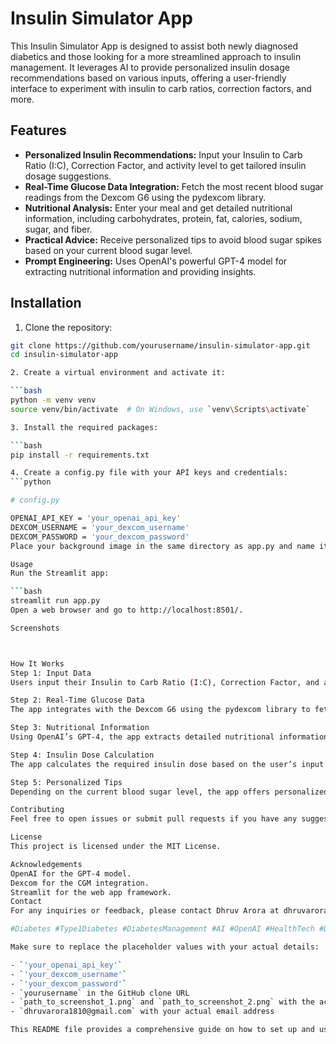 # Insulin Simulator App

This Insulin Simulator App is designed to assist both newly diagnosed diabetics and those looking for a more streamlined approach to insulin management. It leverages AI to provide personalized insulin dosage recommendations based on various inputs, offering a user-friendly interface to experiment with insulin to carb ratios, correction factors, and more.

## Features

- **Personalized Insulin Recommendations:** Input your Insulin to Carb Ratio (I:C), Correction Factor, and activity level to get tailored insulin dosage suggestions.
- **Real-Time Glucose Data Integration:** Fetch the most recent blood sugar readings from the Dexcom G6 using the pydexcom library.
- **Nutritional Analysis:** Enter your meal and get detailed nutritional information, including carbohydrates, protein, fat, calories, sodium, sugar, and fiber.
- **Practical Advice:** Receive personalized tips to avoid blood sugar spikes based on your current blood sugar level.
- **Prompt Engineering:** Uses OpenAI's powerful GPT-4 model for extracting nutritional information and providing insights.

## Installation

1. Clone the repository:

```bash
git clone https://github.com/yourusername/insulin-simulator-app.git
cd insulin-simulator-app

2. Create a virtual environment and activate it:

```bash
python -m venv venv
source venv/bin/activate  # On Windows, use `venv\Scripts\activate`

3. Install the required packages:

```bash
pip install -r requirements.txt

4. Create a config.py file with your API keys and credentials:
```python

# config.py

OPENAI_API_KEY = 'your_openai_api_key'
DEXCOM_USERNAME = 'your_dexcom_username'
DEXCOM_PASSWORD = 'your_dexcom_password'
Place your background image in the same directory as app.py and name it background.jpg.

Usage
Run the Streamlit app:

```bash
streamlit run app.py
Open a web browser and go to http://localhost:8501/.

Screenshots



How It Works
Step 1: Input Data
Users input their Insulin to Carb Ratio (I:C), Correction Factor, and activity level. They can also enter the name of the food item they plan to eat or upload a recipe file.

Step 2: Real-Time Glucose Data
The app integrates with the Dexcom G6 using the pydexcom library to fetch the latest blood sugar readings. This real-time data is crucial for accurate insulin dose calculations.

Step 3: Nutritional Information
Using OpenAI’s GPT-4, the app extracts detailed nutritional information about the food item, including carbohydrates, protein, fat, and more.

Step 4: Insulin Dose Calculation
The app calculates the required insulin dose based on the user’s input and the real-time glucose data. It also provides advice on when to inject the insulin based on the type of insulin used.

Step 5: Personalized Tips
Depending on the current blood sugar level, the app offers personalized tips to help maintain optimal glucose control.

Contributing
Feel free to open issues or submit pull requests if you have any suggestions for improvements.

License
This project is licensed under the MIT License.

Acknowledgements
OpenAI for the GPT-4 model.
Dexcom for the CGM integration.
Streamlit for the web app framework.
Contact
For any inquiries or feedback, please contact Dhruv Arora at dhruvarora1810@gmail.com.

#Diabetes #Type1Diabetes #DiabetesManagement #AI #OpenAI #HealthTech #Dexcom #Omnipod #InsulinCalculator #Innovation #PromptEngineering #MachineLearning

Make sure to replace the placeholder values with your actual details:

- `'your_openai_api_key'`
- `'your_dexcom_username'`
- `'your_dexcom_password'`
- `yourusername` in the GitHub clone URL
- `path_to_screenshot_1.png` and `path_to_screenshot_2.png` with the actual paths to your screenshots
- `dhruvarora1810@gmail.com` with your actual email address

This README file provides a comprehensive guide on how to set up and use the Insulin Simulator App, including installation instructions, usage, and how to contribute to the project.






